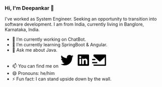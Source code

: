 ### Hi, I'm Deepankar 👋

I've worked as System Engineer. Seeking an opportunity to transition into software development. I am from India, currently living in Banglore, Karnataka, India.

- 🔭 I’m currently working on ChatBot.
- 🌱 I’m currently learning SpringBoot & Angular.
- 💬 Ask me about Java.
- 📫 You can find me on <a href="http://www.twitter.com/_deedev" target="_blank"><img src="./twitter-fill.svg"/></a> 
 <a href="https://www.linkedin.com/in/deedev/" target="_blank"><img src="./linkedin-box-fill.svg"/></a> <a href="mailto:deepankar_tiwari@outlook.com"><img src="./mail-send-fill.svg"/></a>
- 😄 Pronouns: he/him
- ⚡ Fun fact: I can stand upside down by the wall.
